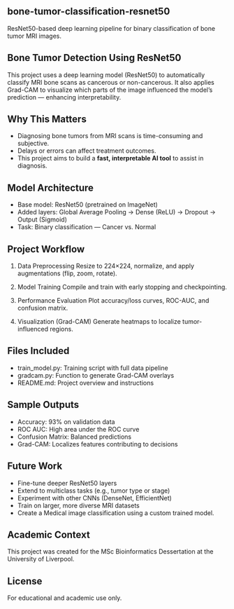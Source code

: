 ## bone-tumor-classification-resnet50
ResNet50-based deep learning pipeline for binary classification of bone tumor MRI images.

## Bone Tumor Detection Using ResNet50

This project uses a deep learning model (ResNet50) to automatically classify MRI bone scans as cancerous or non-cancerous. It also applies Grad-CAM to visualize which parts of the image influenced the model’s prediction — enhancing interpretability.

## Why This Matters

- Diagnosing bone tumors from MRI scans is time-consuming and subjective.
- Delays or errors can affect treatment outcomes.
- This project aims to build a **fast, interpretable AI tool** to assist in diagnosis.

## Model Architecture

- Base model: ResNet50 (pretrained on ImageNet)
- Added layers: Global Average Pooling → Dense (ReLU) → Dropout → Output (Sigmoid)
- Task: Binary classification — Cancer vs. Normal

## Project Workflow

1. Data Preprocessing 
   Resize to 224×224, normalize, and apply augmentations (flip, zoom, rotate).
   
2. Model Training
   Compile and train with early stopping and checkpointing.
   
3. Performance Evaluation
   Plot accuracy/loss curves, ROC-AUC, and confusion matrix.
   
4. Visualization (Grad-CAM)
   Generate heatmaps to localize tumor-influenced regions.

## Files Included

- train_model.py: Training script with full data pipeline  
- gradcam.py: Function to generate Grad-CAM overlays  
- README.md: Project overview and instructions

## Sample Outputs

- Accuracy: 93% on validation data  
- ROC AUC: High area under the ROC curve  
- Confusion Matrix: Balanced predictions  
- Grad-CAM: Localizes features contributing to decisions

## Future Work

- Fine-tune deeper ResNet50 layers  
- Extend to multiclass tasks (e.g., tumor type or stage)  
- Experiment with other CNNs (DenseNet, EfficientNet)  
- Train on larger, more diverse MRI datasets
- Create a Medical image classification using a custom trained model. 

## Academic Context

This project was created for the MSc Bioinformatics Dessertation at the University of Liverpool.

## License

For educational and academic use only.


